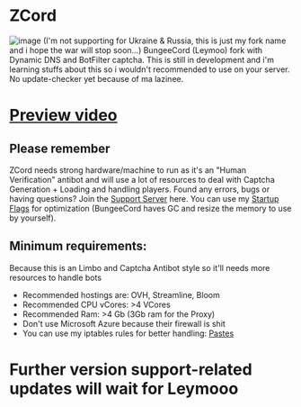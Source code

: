 # ZCord
![image](https://user-images.githubusercontent.com/101444336/179353955-72eeacd2-ae8a-44ba-9d31-6b43206dc06c.png)
(I'm not supporting for Ukraine & Russia, this is just my fork name and i hope the war will stop soon...)
BungeeCord (Leymoo) fork with Dynamic DNS and BotFilter captcha.
This is still in development and i'm learning stuffs about this so i wouldn't recommended to use on your server. 
No update-checker yet because of ma lazinee.
# [Preview video](https://www.youtube.com/watch?v=wBFviHtltCI)
## Please remember
ZCord needs strong hardware/machine to run as it's an "Human Verification" antibot and will use a lot of resources to deal with Captcha Generation + Loading and handling players. Found any errors, bugs or having questions? Join the [Support Server](https://discord.gg/GsSDWH34Tg) here. You can use my [Startup Flags](https://pastebin.com/AJ10YQcA) for optimization (BungeeCord haves GC and resize the memory to use by yourself).
## Minimum requirements:
Because this is an Limbo and Captcha Antibot style so it'll needs more resources to handle bots
- Recommended hostings are: OVH, Streamline, Bloom
- Recommended CPU vCores: >4 VCores
- Recommended Ram: >4 Gb (3Gb ram for the Proxy)
- Don't use Microsoft Azure because their firewall is shit
- You can use my iptables rules for better handling: [Pastes](https://pastes.dev/VhjpAYGnJg)
# Further version support-related updates will wait for Leymooo
